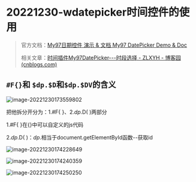 # 20221230-wdatepicker时间控件的使用

> 官方文档：[My97日期控件 演示 & 文档 My97 DatePicker Demo & Doc](http://www.my97.net/demo/index.htm)
>
> 相关文章：[时间插件My97DatePicker---时段选择 - ZLXYH - 博客园 (cnblogs.com)](https://www.cnblogs.com/zlxyh/p/7216446.html)

## `#F{}`和 `$dp.$D`和`$dp.$DV`的含义

![image-20221230173559802](https://s2.loli.net/2022/12/30/Ff2ptyNiw4mCdYR.png)

把他拆分开分为：1.#F{ }、2.$dp.$D( )两部分

1.#F{ }在{}中可以自定义的js代码

2.$dp.$D( )：$dp.$相当于document.getElementById函数--获取id

![image-20221230174228649](https://s2.loli.net/2022/12/30/BZDcLPTu7IAGlMy.png)

![image-20221230174240359](https://s2.loli.net/2022/12/30/AJTrDx5XOK7IHWi.png)

![image-20221230174250250](https://s2.loli.net/2022/12/30/7AM4Hy1WZzQfB5h.png)